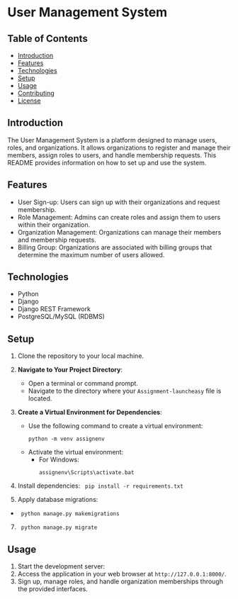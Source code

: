 # User Management System

## Table of Contents
- [Introduction](#introduction)
- [Features](#features)
- [Technologies](#technologies)
- [Setup](#setup)
- [Usage](#usage)
- [Contributing](#contributing)
- [License](#license)

## Introduction
The User Management System is a platform designed to manage users, roles, and organizations. It allows organizations to register and manage their members, assign roles to users, and handle membership requests. This README provides information on how to set up and use the system.

## Features
- User Sign-up: Users can sign up with their organizations and request membership.
- Role Management: Admins can create roles and assign them to users within their organization.
- Organization Management: Organizations can manage their members and membership requests.
- Billing Group: Organizations are associated with billing groups that determine the maximum number of users allowed.

## Technologies
- Python
- Django
- Django REST Framework
- PostgreSQL/MySQL (RDBMS)

## Setup
1. Clone the repository to your local machine.

2. **Navigate to Your Project Directory**:
   - Open a terminal or command prompt.
   - Navigate to the directory where your `Assignment-launcheasy` file is located.

3. **Create a Virtual Environment for Dependencies**:
   - Use the following command to create a virtual environment:
     ```
     python -m venv assignenv
     ```
   - Activate the virtual environment:
     - For Windows:
       ```
       assignenv\Scripts\activate.bat
       ```
 
5. Install dependencies:
   ``` pip install -r requirements.txt```

6. Apply database migrations:
- ``` python manage.py makemigrations```

7. ``` python manage.py migrate```

## Usage
1. Start the development server:
2. Access the application in your web browser at `http://127.0.0.1:8000/`.
3. Sign up, manage roles, and handle organization memberships through the provided interfaces.


